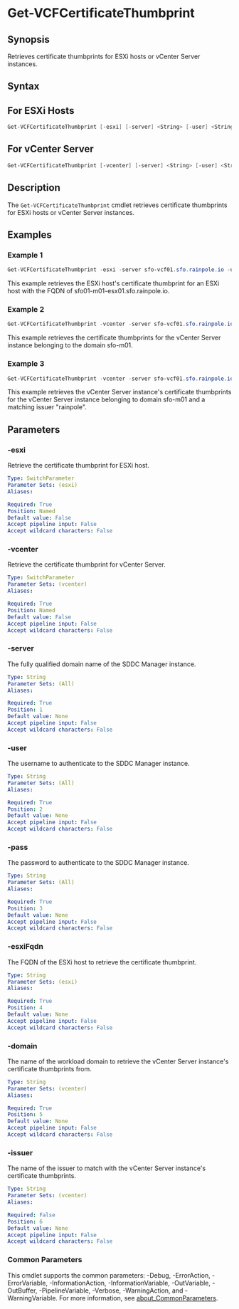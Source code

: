 # Get-VCFCertificateThumbprint

## Synopsis

Retrieves certificate thumbprints for ESXi hosts or vCenter Server instances.

## Syntax

## For ESXi Hosts

```powershell
Get-VCFCertificateThumbprint [-esxi] [-server] <String> [-user] <String> [-pass] <String> [-esxiFqdn] <String> [<CommonParameters>]
```

## For vCenter Server

```powershell
Get-VCFCertificateThumbprint [-vcenter] [-server] <String> [-user] <String> [-pass] <String> [-domain] <String> [[-issuer] <String>] [<CommonParameters>]
```

## Description

The `Get-VCFCertificateThumbprint` cmdlet retrieves certificate thumbprints for ESXi hosts or vCenter Server instances.

## Examples

### Example 1

```powershell
Get-VCFCertificateThumbprint -esxi -server sfo-vcf01.sfo.rainpole.io -user administrator@vsphere.local -pass VMw@re1! -esxiFqdn sfo01-m01-esx01.sfo.rainpole.io
```

This example retrieves the ESXi host's certificate thumbprint for an ESXi host with the FQDN of sfo01-m01-esx01.sfo.rainpole.io.

### Example 2

```powershell
Get-VCFCertificateThumbprint -vcenter -server sfo-vcf01.sfo.rainpole.io -user administrator@vsphere.local -pass VMw@re1! -domain sfo-m01
```

This example retrieves the certificate thumbprints for the vCenter Server instance belonging to the domain sfo-m01.

### Example 3

```powershell
Get-VCFCertificateThumbprint -vcenter -server sfo-vcf01.sfo.rainpole.io -user administrator@vsphere.local -pass VMw@re1! -domain sfo-m01 -issuer rainpole
```

This example retrieves the vCenter Server instance's certificate thumbprints for the vCenter Server instance belonging to domain sfo-m01 and a matching issuer "rainpole".

## Parameters

### -esxi

Retrieve the certificate thumbprint for ESXi host.

```yaml
Type: SwitchParameter
Parameter Sets: (esxi)
Aliases:

Required: True
Position: Named
Default value: False
Accept pipeline input: False
Accept wildcard characters: False
```

### -vcenter

Retrieve the certificate thumbprint for vCenter Server.

```yaml
Type: SwitchParameter
Parameter Sets: (vcenter)
Aliases:

Required: True
Position: Named
Default value: False
Accept pipeline input: False
Accept wildcard characters: False
```

### -server

The fully qualified domain name of the SDDC Manager instance.

```yaml
Type: String
Parameter Sets: (All)
Aliases:

Required: True
Position: 1
Default value: None
Accept pipeline input: False
Accept wildcard characters: False
```

### -user

The username to authenticate to the SDDC Manager instance.

```yaml
Type: String
Parameter Sets: (All)
Aliases:

Required: True
Position: 2
Default value: None
Accept pipeline input: False
Accept wildcard characters: False
```

### -pass

The password to authenticate to the SDDC Manager instance.

```yaml
Type: String
Parameter Sets: (All)
Aliases:

Required: True
Position: 3
Default value: None
Accept pipeline input: False
Accept wildcard characters: False
```

### -esxiFqdn

The FQDN of the ESXi host to retrieve the certificate thumbprint.

```yaml
Type: String
Parameter Sets: (esxi)
Aliases:

Required: True
Position: 4
Default value: None
Accept pipeline input: False
Accept wildcard characters: False
```

### -domain

The name of the workload domain to retrieve the vCenter Server instance's certificate thumbprints from.

```yaml
Type: String
Parameter Sets: (vcenter)
Aliases:

Required: True
Position: 5
Default value: None
Accept pipeline input: False
Accept wildcard characters: False
```

### -issuer

The name of the issuer to match with the vCenter Server instance's certificate thumbprints.

```yaml
Type: String
Parameter Sets: (vcenter)
Aliases:

Required: False
Position: 6
Default value: None
Accept pipeline input: False
Accept wildcard characters: False
```

### Common Parameters

This cmdlet supports the common parameters: -Debug, -ErrorAction, -ErrorVariable, -InformationAction, -InformationVariable, -OutVariable, -OutBuffer, -PipelineVariable, -Verbose, -WarningAction, and -WarningVariable. For more information, see [about_CommonParameters](http://go.microsoft.com/fwlink/?LinkID=113216).
